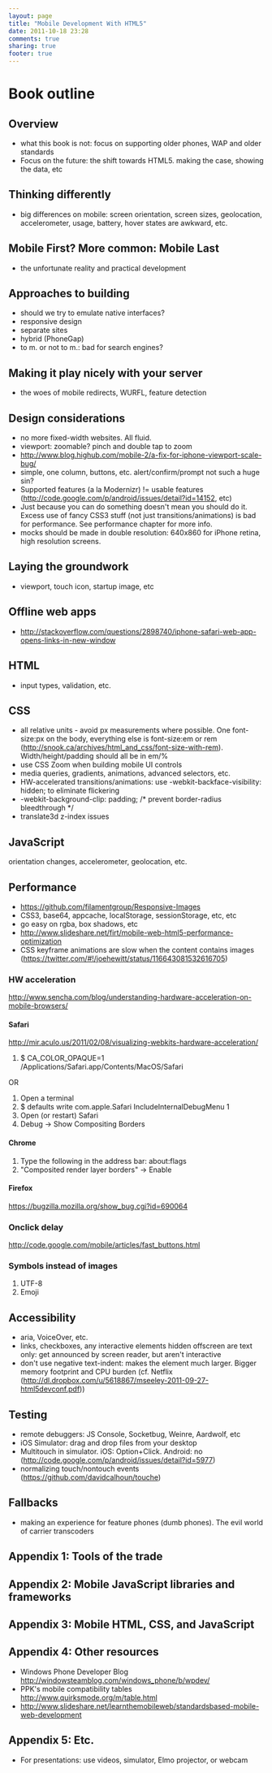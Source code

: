 ```yaml
---
layout: page
title: "Mobile Development With HTML5"
date: 2011-10-18 23:28
comments: true
sharing: true
footer: true
---
```


# Book outline

## Overview
* what this book is not: focus on supporting older phones, WAP and older standards
* Focus on the future: the shift towards HTML5. making the case, showing the data, etc

## Thinking differently
* big differences on mobile: screen orientation, screen sizes, geolocation, accelerometer, usage, battery, hover states are awkward, etc.

## Mobile First?  More common: Mobile Last
* the unfortunate reality and practical development

## Approaches to building
* should we try to emulate native interfaces?
* responsive design
* separate sites
* hybrid (PhoneGap)
* to m. or not to m.: bad for search engines?

## Making it play nicely with your server
* the woes of mobile redirects, WURFL, feature detection

## Design considerations
* no more fixed-width websites.  All fluid.
* viewport: zoomable?  pinch and double tap to zoom
* http://www.blog.highub.com/mobile-2/a-fix-for-iphone-viewport-scale-bug/
* simple, one column, buttons, etc.  alert/confirm/prompt not such a huge sin?
* Supported features (a la Modernizr) != usable features (http://code.google.com/p/android/issues/detail?id=14152, etc)
* Just because you can do something doesn't mean you should do it.  Excess use of fancy CSS3 stuff (not just transitions/animations) is bad for performance.  See performance chapter for more info.
* mocks should be made in double resolution: 640x860 for iPhone retina, high resolution screens.

## Laying the groundwork
* viewport, touch icon, startup image, etc

## Offline web apps
* http://stackoverflow.com/questions/2898740/iphone-safari-web-app-opens-links-in-new-window

## HTML
* input types, validation, etc.

## CSS
* all relative units - avoid px measurements where possible.  One font-size:px on the body, everything else is font-size:em or rem (http://snook.ca/archives/html_and_css/font-size-with-rem).  Width/height/padding should all be in em/%
* use CSS Zoom when building mobile UI controls
* media queries, gradients, animations, advanced selectors, etc.
* HW-accelerated transitions/animations: use -webkit-backface-visibility: hidden; to eliminate flickering
* -webkit-background-clip: padding; /* prevent border-radius bleedthrough */
* translate3d z-index issues

## JavaScript
orientation changes, accelerometer, geolocation, etc.

## Performance
* https://github.com/filamentgroup/Responsive-Images
* CSS3, base64, appcache, localStorage, sessionStorage, etc, etc
* go easy on rgba, box shadows, etc
* http://www.slideshare.net/firt/mobile-web-html5-performance-optimization
* CSS keyframe animations are slow when the content contains images (https://twitter.com/#!/joehewitt/status/116643081532616705)

### HW acceleration
http://www.sencha.com/blog/understanding-hardware-acceleration-on-mobile-browsers/

#### Safari
http://mir.aculo.us/2011/02/08/visualizing-webkits-hardware-acceleration/

1. $ CA_COLOR_OPAQUE=1 /Applications/Safari.app/Contents/MacOS/Safari

OR

1. Open a terminal
1. $ defaults write com.apple.Safari IncludeInternalDebugMenu 1
1. Open (or restart) Safari
1. Debug -> Show Compositing Borders

#### Chrome
1. Type the following in the address bar: about:flags
1. "Composited render layer borders" -> Enable

#### Firefox
https://bugzilla.mozilla.org/show_bug.cgi?id=690064

### Onclick delay
http://code.google.com/mobile/articles/fast_buttons.html

### Symbols instead of images
1.  UTF-8
2.  Emoji

## Accessibility
* aria, VoiceOver, etc.
* links, checkboxes, any interactive elements hidden offscreen are text only: get announced by screen reader, but aren't interactive
* don't use negative text-indent: makes the element much larger.  Bigger memory footprint and CPU burden (cf. Netflix (http://dl.dropbox.com/u/5618867/mseeley-2011-09-27-html5devconf.pdf))

## Testing
* remote debuggers: JS Console, Socketbug, Weinre, Aardwolf, etc
* iOS Simulator: drag and drop files from your desktop
* Multitouch in simulator.  iOS: Option+Click.  Android: no (http://code.google.com/p/android/issues/detail?id=5977)
* normalizing touch/nontouch events (https://github.com/davidcalhoun/touche)

## Fallbacks
* making an experience for feature phones (dumb phones).  The evil world of carrier transcoders

## Appendix 1: Tools of the trade

## Appendix 2: Mobile JavaScript libraries and frameworks

## Appendix 3: Mobile HTML, CSS, and JavaScript

## Appendix 4: Other resources
* Windows Phone Developer Blog http://windowsteamblog.com/windows_phone/b/wpdev/
* PPK's mobile compatibility tables http://www.quirksmode.org/m/table.html
* http://www.slideshare.net/learnthemobileweb/standardsbased-mobile-web-development

## Appendix 5: Etc.
* For presentations: use videos, simulator, Elmo projector, or webcam